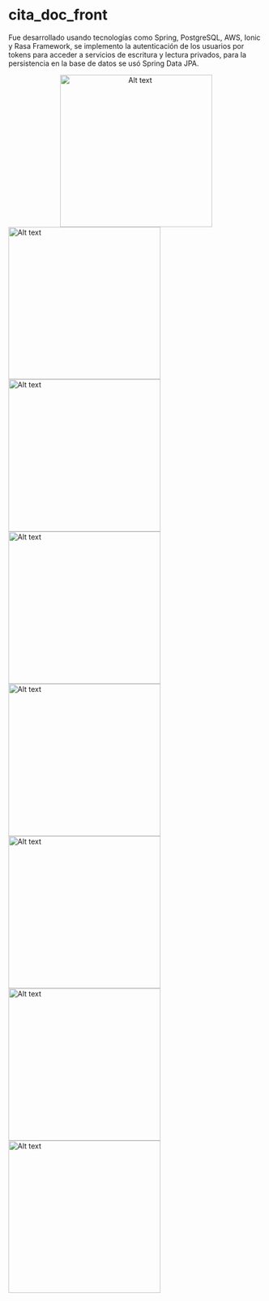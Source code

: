 # cita_doc_front
Fue desarrollado usando tecnologías como Spring, PostgreSQL, AWS, Ionic y Rasa Framework, se implemento la autenticación de los usuarios por tokens para acceder a servicios de escritura y lectura privados, para la persistencia en la base de datos se usó Spring Data JPA.



<center>
<img src="https://github.com/criszhirzhan/resources/blob/main/ChatBotR/RegistroUsuario.png?raw=true" width="300px" alt="Alt text" title="Registro de Usuario">
</center>



<img src="https://github.com/criszhirzhan/resources/blob/main/ChatBotR/InicioSesion.png?raw=true" width="300px" alt="Alt text" title="Inicio de Sesion">
<img src="https://github.com/criszhirzhan/resources/blob/main/ChatBotR/PerfilUsuario.png?raw=true" width="300px" alt="Alt text" title="Perfil de Usuario">
<img src="https://github.com/criszhirzhan/resources/blob/main/ChatBotR/ListadoMedicos.png?raw=true" width="300px" alt="Alt text" title="Listado Medicos">
<img src="https://github.com/criszhirzhan/resources/blob/main/ChatBotR/DatosMedico.png?raw=true" width="300px" alt="Alt text" title="Datos Medico">
<img src="https://github.com/criszhirzhan/resources/blob/main/ChatBotR/CitasAgendadas.png?raw=true" width="300px" alt="Alt text" title="Citas Agendadas">
<img src="https://github.com/criszhirzhan/resources/blob/main/ChatBotR/DatosCitaAgendada.png?raw=true" width="300px" alt="Alt text" title="Datos Cita Agendada">
<img src="https://github.com/criszhirzhan/resources/blob/main/ChatBotR/ChatBot.png?raw=true" width="300px" alt="Alt text" title="ChatBot">
